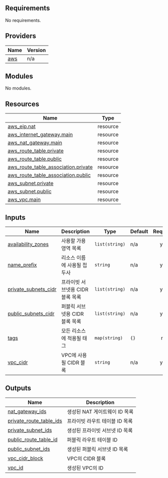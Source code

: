 <!-- BEGIN_TF_DOCS -->
## Requirements

No requirements.

## Providers

| Name | Version |
|------|---------|
| <a name="provider_aws"></a> [aws](#provider\_aws) | n/a |

## Modules

No modules.

## Resources

| Name | Type |
|------|------|
| [aws_eip.nat](https://registry.terraform.io/providers/hashicorp/aws/latest/docs/resources/eip) | resource |
| [aws_internet_gateway.main](https://registry.terraform.io/providers/hashicorp/aws/latest/docs/resources/internet_gateway) | resource |
| [aws_nat_gateway.main](https://registry.terraform.io/providers/hashicorp/aws/latest/docs/resources/nat_gateway) | resource |
| [aws_route_table.private](https://registry.terraform.io/providers/hashicorp/aws/latest/docs/resources/route_table) | resource |
| [aws_route_table.public](https://registry.terraform.io/providers/hashicorp/aws/latest/docs/resources/route_table) | resource |
| [aws_route_table_association.private](https://registry.terraform.io/providers/hashicorp/aws/latest/docs/resources/route_table_association) | resource |
| [aws_route_table_association.public](https://registry.terraform.io/providers/hashicorp/aws/latest/docs/resources/route_table_association) | resource |
| [aws_subnet.private](https://registry.terraform.io/providers/hashicorp/aws/latest/docs/resources/subnet) | resource |
| [aws_subnet.public](https://registry.terraform.io/providers/hashicorp/aws/latest/docs/resources/subnet) | resource |
| [aws_vpc.main](https://registry.terraform.io/providers/hashicorp/aws/latest/docs/resources/vpc) | resource |

## Inputs

| Name | Description | Type | Default | Required |
|------|-------------|------|---------|:--------:|
| <a name="input_availability_zones"></a> [availability\_zones](#input\_availability\_zones) | 사용할 가용영역 목록 | `list(string)` | n/a | yes |
| <a name="input_name_prefix"></a> [name\_prefix](#input\_name\_prefix) | 리소스 이름에 사용될 접두사 | `string` | n/a | yes |
| <a name="input_private_subnets_cidr"></a> [private\_subnets\_cidr](#input\_private\_subnets\_cidr) | 프라이빗 서브넷용 CIDR 블록 목록 | `list(string)` | n/a | yes |
| <a name="input_public_subnets_cidr"></a> [public\_subnets\_cidr](#input\_public\_subnets\_cidr) | 퍼블릭 서브넷용 CIDR 블록 목록 | `list(string)` | n/a | yes |
| <a name="input_tags"></a> [tags](#input\_tags) | 모든 리소스에 적용될 태그 | `map(string)` | `{}` | no |
| <a name="input_vpc_cidr"></a> [vpc\_cidr](#input\_vpc\_cidr) | VPC에 사용될 CIDR 블록 | `string` | n/a | yes |

## Outputs

| Name | Description |
|------|-------------|
| <a name="output_nat_gateway_ids"></a> [nat\_gateway\_ids](#output\_nat\_gateway\_ids) | 생성된 NAT 게이트웨이 ID 목록 |
| <a name="output_private_route_table_ids"></a> [private\_route\_table\_ids](#output\_private\_route\_table\_ids) | 프라이빗 라우트 테이블 ID 목록 |
| <a name="output_private_subnet_ids"></a> [private\_subnet\_ids](#output\_private\_subnet\_ids) | 생성된 프라이빗 서브넷 ID 목록 |
| <a name="output_public_route_table_id"></a> [public\_route\_table\_id](#output\_public\_route\_table\_id) | 퍼블릭 라우트 테이블 ID |
| <a name="output_public_subnet_ids"></a> [public\_subnet\_ids](#output\_public\_subnet\_ids) | 생성된 퍼블릭 서브넷 ID 목록 |
| <a name="output_vpc_cidr_block"></a> [vpc\_cidr\_block](#output\_vpc\_cidr\_block) | VPC의 CIDR 블록 |
| <a name="output_vpc_id"></a> [vpc\_id](#output\_vpc\_id) | 생성된 VPC의 ID |
<!-- END_TF_DOCS -->
